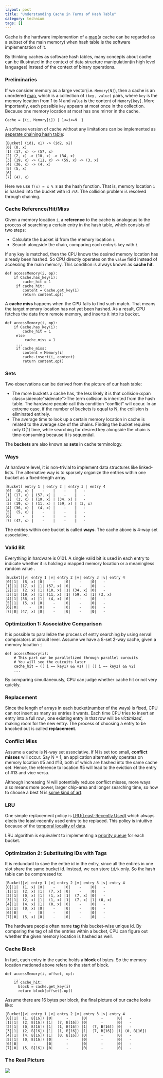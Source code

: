 ```yaml
---
layout: post
title: "Understanding Cache in Terms of Hash Table"
category: technium
tags: []
---
```


Cache is the hardware implemention of a [map](http://en.wikipedia.org/wiki/Associative_array)(a cache can be regarded as a subset of the main memory)  when hash table is the software implementation of it.

By thinking caches as software hash tables, many concepts about cache can be illustrated in the context of data structure manipulation(in high level languages) instead of  the context of binary operations. 


### Preliminaries

If we consider memory as a large vector(i.e. `Memory[N]`), then a cache is an unordered [map](http://en.wikipedia.org/wiki/Associative_array), which is a collection of `(key, value)` pairs, where `key` is the memory location from 1 to N and `value` is the content of `Memory[key]`. More importantly, each possible `key` appears at most once in the collection. Because one memory location at most has one mirror in the cache. 

	Cache = {(i, Memory[i]) | 1<=i<=N  }

A software version of cache without any limitations can be implemented as [seperate chaining hash table](http://en.wikipedia.org/wiki/Hash_table#Separate_chaining):

	[Bucket] (id1, x1) -> (id2, x2)
	[0] (8, x)
	[1] (17, x) -> (57, x)
	[2] (2, x) -> (10, x) -> (34, x)
	[3] (19, x) -> (11, x) -> (59, x) -> (3, x)
	[4] (36, x) -> (4, x)
	[5] (5, x)
	[6]  
	[7] (47. x)

Here we use `f(x) = x % 8` as the hash function. That is, memory location `i` is hashed into the bucket with id  `i%8`. The collision problem is resolved through chaining.


### Cache Reference/Hit/Miss

Given a memory location `i`, a **reference** to the cache is analogous to the process of searching a certain entry in the hash table, which consists of two steps:

*  Calculate the bucket id from the memory location `i`
*  Search alongside the chain, comparing each entry’s key with `i`

If any key is matched, then the CPU knows the desired memory location has already been hashed. So CPU directly operates on the `value` field instead of accessing the main memory. This condition is always known as **cache hit**.

	def accessMemory(i, op):
	    if Cache.has_key(i):
		    cache_hit = 1
		 if cache_hit:
		    content = Cache.get_key(i)
		    return content.op()

A **cache miss** happens when the CPU fails to find such match. That means the target memory location has not yet been hashed. As a result, CPU fetches the data from remote memory, and inserts it into its bucket.

	def accessMemory(i, op):
	    if Cache.has_key(i):
		    cache_hit = 1
		 else
		 	 cache_miss = 1
         ...
         if cache_miss:
         	content = Memory[i]
            cache.insert(i, content)
            return content.op()

### Sets

Two observations can be derived from the picture of our hash table:

* The more buckets a cache has, the less likely it is that collision<span class=sidenote"sidenote">The term collision is inherited from the hash table. The hardware people call this condition "conflict" </span> will occur. In an extreme case, if the number of buckets is equal to  N, the collision is eliminated entirely. 
* The average time to look up a certain memory location in cache is related to the average size of the chains. Finding the bucket requires only O(1) time, while searching for desired key alongside the chain is time-consuming because it is sequential.

The **buckets** are also known as **sets** in cache terminology.


### Ways

At hardware level, it is non-trivial to implement data structures like linked-lists. 
The alternative way is to sparsely organize the entries within one bucket as a fixed-length array.

	[Bucket] entry 1 | entry 2 | entry 3 | entry 4
	[0]  (8, x) |    -    |    -    |   -
	[1] (17, x) | (57, x) |    -    |   -
	[2]  (2, x) | (10, x) | (34, x) |   -
	[3] (19, x) | (11, x) | (59, x) | (3, x)
	[4] (36, x) |  (4, x) |    -    |   -
	[5]  (5, x) |    -    |    -    |   -  
	[6]     -   |    -    |    -    |   -  
	[7] (47, x) |    -    |    -    |   -  

The entries within one bucket is called **ways**. The cache above is 4-way set associative.

### Valid Bit

Everything in hardware is 0101. A single valid bit is used in each entry to indicate whether it is holding a mapped memory location or a meaningless random value . 

	[Bucket]|v| entry 1 |v| entry 2 |v| entry 3 |v| entry 4
	[0]|1|  (8, x) |0|    -    |0|    -    |0|   -
	[1]|1| (17, x) |1| (57, x) |0|    -    |0|   -
	[2]|1|  (2, x) |1| (10, x) |1| (34, x) |0|   -
	[3]|1| (19, x) |1| (11, x) |1| (59, x) |1| (3, x)
	[4]|1| (36, x) |1|  (4, x) |0|    -    |0|   -
	[5]|1|  (5, x) |0|    -    |0|    -    |0|   -  
	[6]|0|     -   |0|    -    |0|    -    |0|   -  
	[7]|0| (47, x) |0|    -    |0|    -    |0|   -

### Optimization 1: Associative Comparison 

It is possible to parallelize the process of entry searching by using serval comparators at circuit level. Assume we have a 8-set 2-way cache, given a memory location `i` 

	def accessMemory(i):
	    # This part can be parallelized through parallel curcuits
	    # You will see the cuicuits later
	    cache_hit = (( i == key1) && v1) || (( i == key2) && v2)
        ...
        
By comparing simultaneously, CPU can judge whether cache hit or not very quickly.


### Replacement

Since the length of arrays in each bucket(number of the ways) is fixed, CPU can not insert as many as entries it wants. Each time CPU tries to insert an entry into a full row , one existing entry in that row will be *victimized*, making room for the new entry. The process of choosing a entry to be knocked out is called **replacement**.

### Conflict Miss

Assume a cache is N-way set associative. If N is set too small, **conflict misses** will occur. Say N = 1, an application alternatively operates on memory location #5 and #13, both of which are hashed into the same cache set.  Hence, the reference to location #5 will lead to the eviction of the entry of #13 and vice versa.

Although increasing N will potentially reduce conflict misses, more ways also means more power, larger chip-area and longer searching time, so how to choose a best N is [some kind of art](https://www.google.com.hk/search?q=Six+Basic+Cache+Optimizations&oq=Six+Basic+Cache+Optimizations).
 

### LRU

One simple replacement policy is [LRU(Least-Recently Used)](http://en.wikipedia.org/wiki/LRU) which always elects the least-recently used entry to be replaced. This policy is intuitive because of the [temporal locality of data](http://en.wikipedia.org/wiki/Locality_of_reference).

LRU algorithm is equivalent to implementing a [priority queue](http://en.wikipedia.org/wiki/Priority_queue) for each bucket.


### Optimization 2: Substituting IDs with Tags

It is redundant to save the entire id in the entry, since all the entires in one slot share the same bucket id. Instead, we can store `id/k` only. So the hash table can be compressed to:

	[Bucket]|v| entry 1 |v| entry 2 |v| entry 3 |v| entry 4
	[0]|1|  (1, x) |0|    -    |0|    -    |0|   -
	[1]|1|  (2, x) |1|  (7, x) |0|    -    |0|   -
	[2]|1|  (0, x) |1|  (1, x) |1|  (7, x) |0|   -
	[3]|1|  (2, x) |1|  (1, x) |1|  (7, x) |1| (0, x)
	[4]|1|  (4, x) |1|  (0, x) |0|    -    |0|   -
	[5]|1|  (0, x) |0|    -    |0|    -    |0|   -  
	[6]|0|     -   |0|    -    |0|    -    |0|   -  
	[7]|0|  (5, x) |0|    -    |0|    -    |0|   -

The hardware people often name **tag** this bucket-wise unique id. By comparing the tag of all the entries within a bucket, CPU can figure out whether the given memory location is hashed as well.


### Cache Block

In fact, each entry in the cache holds a **block** of bytes. So the memory location metioned above refers to the start of block. 

	def accessMemory(i, offset, op):
	    ...
	    if cache_hit:
		  block = cache.get_key(i)
		  return block[offset].op()

Assume there are 16 bytes per block, the final picture of our cache looks like:
 
	[Bucket]|v| entry 1 |v| entry 2 |v| entry 3 |v| entry 4
	[0]|1|  (1, B[16]) |0|      -      |0|      -      |0|   -
	[1]|1|  (2, B[16]) |1|  (7, B[16]) |0|      -      |0|   -
	[2]|1|  (0, B[16]) |1|  (1, B[16]) |1|  (7, B[16]) |0|   -
	[3]|1|  (2, B[16]) |1|  (1, B[16]) |1|  (7, B[16]) |1| (0, B[16])
	[4]|1|  (4, B[16]) |1|  (0, B[16]) |0|      -      |0|   -
	[5]|1|  (0, B[16]) |0|      -      |0|      -      |0|   -  
	[6]|0|       -     |0|      -      |0|      -      |0|   -  
	[7]|0|  (5, B[16]) |0|      -      |0|      -      |0|   -



### The Real Picture

![](http://ww3.sinaimg.cn/mw690/534218ffjw1ebcgaxt5guj20li0i6wg7.jpg)

